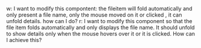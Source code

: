 w:
I want to modify this compontent: the fileitem will fold automatically and only present a file name,  only the mouse moved on it or clicked , it can unfold details. how can I do? 
r:
I want to modify this component so that the file item folds automatically and only displays the file name. It should unfold to show details only when the mouse hovers over it or it is clicked. How can I achieve this?


